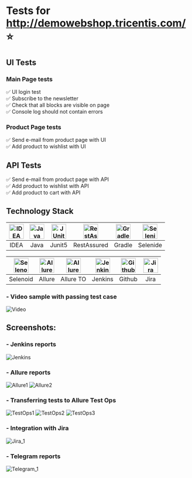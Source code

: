 # Tests for http://demowebshop.tricentis.com/ :star:

## UI Tests

### Main Page tests
:white_check_mark: UI login test    
:white_check_mark: Subscribe to the newsletter    
:white_check_mark: Check that all blocks are visible on page    
:white_check_mark: Console log should not contain errors

### Product Page tests
:white_check_mark: Send e-mail from product page with UI       
:white_check_mark: Add product to wishlist with UI

## API Tests
:white_check_mark: Send e-mail from product page with API    
:white_check_mark: Add product to wishlist with API    
:white_check_mark: Add product to cart with API

## Technology Stack

| <a href="https://www.jetbrains.com/idea/"><img src="https://starchenkov.pro/qa-guru/img/skills/Intelij_IDEA.svg" width="40" height="40"  alt="IDEA"/></a> | <a href="https://www.jetbrains.com/idea/"><img src="https://starchenkov.pro/qa-guru/img/skills/Java.svg" width="40" height="40"  alt="Java"/></a> |<a href="https://www.jetbrains.com/idea/"><img src="https://starchenkov.pro/qa-guru/img/skills/JUnit5.svg" width="40" height="40"  alt="JUnit 5"/></a> | <a href="https://www.jetbrains.com/idea/"><img src="https://starchenkov.pro/qa-guru/img/skills/Rest-Assured.svg" width="40" height="40"  alt="RestAssured"/></a> | <a href="https://www.jetbrains.com/idea/"><img src="https://starchenkov.pro/qa-guru/img/skills/Gradle.svg" width="40" height="40"  alt="Gradle"/></a> |<a href="https://www.jetbrains.com/idea/"><img src="https://starchenkov.pro/qa-guru/img/skills/Selenide.svg" width="40" height="40"  alt="Selenide"/></a> |
| :---------: | :---------: | :---------: | :---------: | :---------: | :---------: |
| IDEA | Java | Junit5 | RestAssured | Gradle | Selenide |

| <a href="https://www.jetbrains.com/idea/"><img src="https://starchenkov.pro/qa-guru/img/skills/Selenoid.svg" width="40" height="40"  alt="Selenoid"/></a> | <a href="https://www.jetbrains.com/idea/"><img src="https://starchenkov.pro/qa-guru/img/skills/Allure_Report.svg" width="40" height="40"  alt="Allure"/></a> |<a href="https://www.jetbrains.com/idea/"><img src="https://starchenkov.pro/qa-guru/img/skills/Allure_EE.svg" width="40" height="40"  alt="Allure TestOps"/></a> | <a href="https://www.jetbrains.com/idea/"><img src="https://starchenkov.pro/qa-guru/img/skills/Jenkins.svg" width="40" height="40"  alt="Jenkins"/></a> | <a href="https://www.jetbrains.com/idea/"><img src="https://starchenkov.pro/qa-guru/img/skills/Github.svg" width="40" height="40"  alt="Github"/></a> |<a href="https://www.jetbrains.com/idea/"><img src="https://starchenkov.pro/qa-guru/img/skills/Jira.svg" width="40" height="40"  alt="Jira"/></a> |
| :---------: | :---------: | :---------: | :---------: | :---------: | :---------: |
| Selenoid | Allure | Allure TO | Jenkins | Github | Jira |

### - Video sample with passing test case
![Video](https://user-images.githubusercontent.com/30008212/116897938-04a9b200-ac60-11eb-914f-aef2d6fe4096.gif)


## Screenshots:

### - Jenkins reports
![Jenkins](https://user-images.githubusercontent.com/30008212/116899335-a1b91a80-ac61-11eb-8cb8-34b71836e601.jpg)

### - Allure reports
![Allure1](https://user-images.githubusercontent.com/30008212/116899875-4dfb0100-ac62-11eb-82e2-485aeec7e4ea.jpg)
![Allure2](https://user-images.githubusercontent.com/30008212/116899957-666b1b80-ac62-11eb-9697-97d1b7e79f7f.jpg)




### - Transferring tests to Allure Test Ops
![TestOps1](https://user-images.githubusercontent.com/30008212/116900397-e3969080-ac62-11eb-90c6-ad089c8b29a4.jpg)
![TestOps2](https://user-images.githubusercontent.com/30008212/116901498-345ab900-ac64-11eb-8b6c-52204ed26013.jpg)
![TestOps3](https://user-images.githubusercontent.com/30008212/116901703-73890a00-ac64-11eb-9500-c8a45cf6b431.jpg)


### - Integration with Jira
![Jira_1](https://user-images.githubusercontent.com/30008212/116901946-bcd95980-ac64-11eb-8735-bc1b601d64fe.jpg)


### - Telegram reports
![Telegram_1](https://user-images.githubusercontent.com/30008212/116902122-f4480600-ac64-11eb-98f9-931f8244f72d.jpg)
